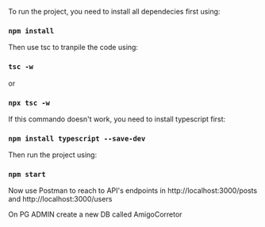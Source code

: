 To run the project, you need to install all dependecies first using:

### `npm install`

Then use tsc to tranpile the code using:

### `tsc -w`

or

### `npx tsc -w`

If this commando doesn't work, you need to install typescript first:

### `npm install typescript --save-dev`

Then run the project using:

### `npm start`

Now use Postman to reach to API's endpoints in http://localhost:3000/posts and http://localhost:3000/users

On PG ADMIN create a new DB called AmigoCorretor